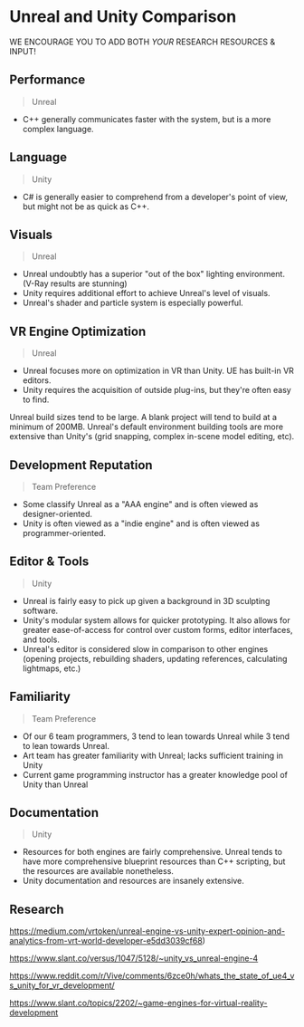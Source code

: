 # Unreal and Unity Comparison
WE ENCOURAGE YOU TO ADD BOTH *YOUR* RESEARCH RESOURCES & INPUT!

## Performance
> Unreal
* C++ generally communicates faster with the system, but is a more complex language. 

## Language
> Unity
* C# is generally easier to comprehend from a developer's point of view, but might not be as quick as C++.

## Visuals
> Unreal
* Unreal undoubtly has a superior "out of the box" lighting environment. (V-Ray results are stunning)
* Unity requires additional effort to achieve Unreal's level of visuals.
* Unreal's shader and particle system is especially powerful.

## VR Engine Optimization
> Unreal
* Unreal focuses more on optimization in VR than Unity. UE has built-in VR editors.
* Unity requires the acquisition of outside plug-ins, but they're often easy to find.

Unreal build sizes tend to be large. A blank project will tend to build at a minimum of 200MB.
Unreal's default environment building tools are more extensive than Unity's (grid snapping, complex in-scene model editing, etc).

## Development Reputation
> Team Preference
* Some classify Unreal as a "AAA engine" and is often viewed as designer-oriented.
* Unity is often viewed as a "indie engine" and is often viewed as programmer-oriented.

## Editor & Tools
> Unity
* Unreal is fairly easy to pick up given a background in 3D sculpting software.
* Unity's modular system allows for quicker prototyping. It also allows for greater ease-of-access for control over custom forms, editor interfaces, and tools.
* Unreal's editor is considered slow in comparison to other engines (opening projects, rebuilding shaders, updating references, calculating lightmaps, etc.)

## Familiarity
> Team Preference
* Of our 6 team programmers, 3 tend to lean towards Unreal while 3 tend to lean towards Unreal.
* Art team has greater familiarity with Unreal; lacks sufficient training in Unity
* Current game programming instructor has a greater knowledge pool of Unity than Unreal

## Documentation
> Unity
* Resources for both engines are fairly comprehensive. Unreal tends to have more comprehensive blueprint resources than C++ scripting, but the resources are available nonetheless.
* Unity documentation and resources are insanely extensive. 


## Research
https://medium.com/vrtoken/unreal-engine-vs-unity-expert-opinion-and-analytics-from-vrt-world-developer-e5dd3039cf68)

https://www.slant.co/versus/1047/5128/~unity_vs_unreal-engine-4

https://www.reddit.com/r/Vive/comments/6zce0h/whats_the_state_of_ue4_vs_unity_for_vr_development/

https://www.slant.co/topics/2202/~game-engines-for-virtual-reality-development


